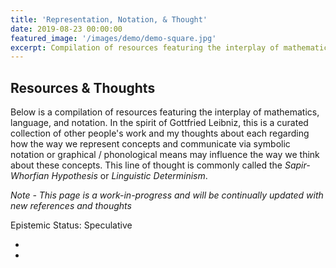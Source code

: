```yaml
---
title: 'Representation, Notation, & Thought'
date: 2019-08-23 00:00:00
featured_image: '/images/demo/demo-square.jpg'
excerpt: Compilation of resources featuring the interplay of mathematics, language, and notation
---
```


## Resources & Thoughts

Below is a compilation of resources featuring the interplay of mathematics, language, and notation.  In the spirit of Gottfried Leibniz, this is a curated collection of other people's work and my thoughts about each regarding how the way we represent concepts and communicate via symbolic notation or graphical / phonological means may influence the way we think about these concepts.  This line of thought is commonly called the *Sapir-Whorfian Hypothesis* or *Linguistic Determinism*.

*Note - This page is a work-in-progress and will be continually updated with new references and thoughts*

Epistemic Status: Speculative

* 

* 
